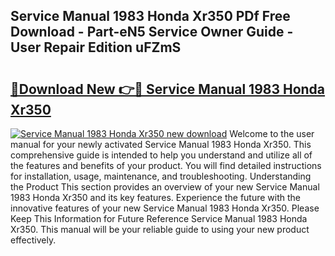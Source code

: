 ## Service Manual 1983 Honda Xr350 PDf Free Download - Part-eN5 Service Owner Guide - User Repair Edition uFZmS

# <h2><a href="http://bc813.oget.top/?id=Service+Manual+1983+Honda+Xr350">🔗Download New 👉🔴 Service Manual 1983 Honda Xr350</a></h2>

[![Service Manual 1983 Honda Xr350 new download](https://i.imgur.com/5g1atiW.png)](http://bc813.oget.top/?id=Service+Manual+1983+Honda+Xr350)
Welcome to the user manual for your newly activated Service Manual 1983 Honda Xr350. This comprehensive guide is intended to help you understand and utilize all of the features and benefits of your product. You will find detailed instructions for installation, usage, maintenance, and troubleshooting. Understanding the Product This section provides an overview of your new Service Manual 1983 Honda Xr350 and its key features. Experience the future with the innovative features of your new Service Manual 1983 Honda Xr350. Please Keep This Information for Future Reference Service Manual 1983 Honda Xr350. This manual will be your reliable guide to using your new product effectively.
